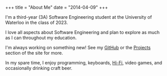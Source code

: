 +++
title = "About Me"
date = "2014-04-09"
+++

I'm a third-year (3A) Software Engineering student at the University of Waterloo in the class of 2023.

I love all aspects about Software Engineering and plan to explore as much as I can throughout my education.

I'm always working on something new! See my [GitHub](https://github.com/ZacJoffe) or the [Projects](/projects) section of the site for more.

In my spare time, I enjoy programming, keyboards, [Hi-Fi](https://www.reddit.com/r/headphones/), video games, and occasionally drinking craft beer.

